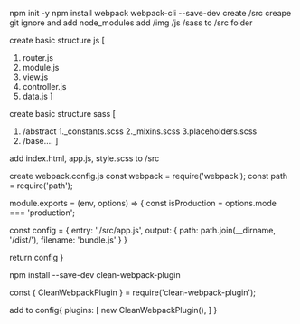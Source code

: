 npm init -y
npm install webpack webpack-cli --save-dev
create /src
creape git ignore and add node_modules
add /img /js /sass to /src folder

create basic structure js [
  1. router.js
  2. module.js
  3. view.js
  4. controller.js
  5. data.js
]

create basic structure sass [
  1. /abstract
    1._constants.scss
    2._mixins.scss
    3.placeholders.scss
  2. /base....
]

add index.html, app.js, style.scss to /src

create webpack.config.js
const webpack = require('webpack');
const path = require('path');

module.exports = (env, options) => {
  const isProduction = options.mode === 'production';

  const config = {
    entry: './src/app.js',
    output: {
      path: path.join(__dirname, '/dist/'),
      filename: 'bundle.js'
    }
  }

  return config
}

npm install --save-dev clean-webpack-plugin

const { CleanWebpackPlugin } = require('clean-webpack-plugin');

add to config{
  plugins: [
      new CleanWebpackPlugin(),
    ]
}


